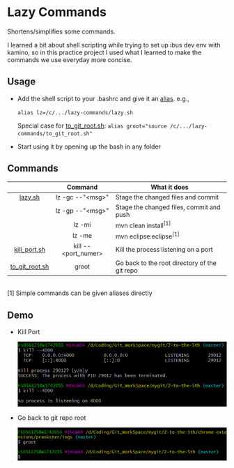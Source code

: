
# Lazy Commands
Shortens/simplifies some commands.

I learned a bit about shell scripting while trying to set up ibus dev env with kamino, so in this practice project I used what I learned to make the commands we use everyday more concise.

## Usage
* Add the shell script to your .bashrc and give it an [alias](https://askubuntu.com/a/17538). e.g.,
  
   `alias lz=/c/.../lazy-commands/lazy.sh`

   Special case for [to_git_root.sh](to_git_root.sh): `alias groot="source /c/.../lazy-commands/to_git_root.sh"`
* Start using it by opening up the bash in any folder

## Commands
|        | Command        |  What it does  |
| :----: |:--------------:| -------------- |
| [lazy.sh](lazy.sh)| lz -gc --"\<msg>" | Stage the changed files and commit |
|        | lz -gp --"\<msg>" | Stage the changed files, commit and push |
|        | lz -mi         | mvn clean install<sup>[1]</sup> |
|        | lz -me         | mvn eclipse:eclipse<sup>[1]</sup> |
| [kill_port.sh](kill_port.sh) | kill --<port_numer> | Kill the process listening on a port |
| [to_git_root.sh](to_git_root.sh) | groot | Go back to the root directory of the git repo

<br>
[1] Simple commands can be given aliases directly

## Demo
* Kill Port

  ![](kill-port.png)

* Go back to git repo root

  ![](to-git-root.png)
